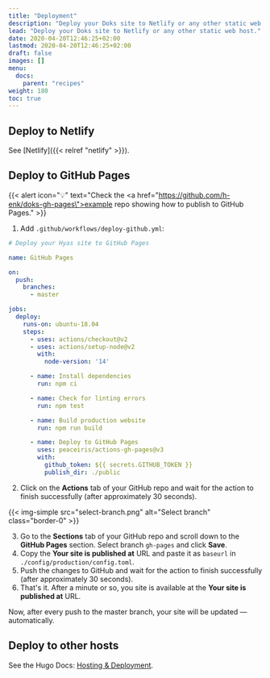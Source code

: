 ```yaml
---
title: "Deployment"
description: "Deploy your Doks site to Netlify or any other static web host."
lead: "Deploy your Doks site to Netlify or any other static web host."
date: 2020-04-20T12:46:25+02:00
lastmod: 2020-04-20T12:46:25+02:00
draft: false
images: []
menu:
  docs:
    parent: "recipes"
weight: 180
toc: true
---
```


## Deploy to Netlify

See [Netlify]({{< relref "netlify" >}}).

## Deploy to GitHub Pages

{{< alert icon="💡" text="Check the <a href=\"https://github.com/h-enk/doks-gh-pages\">example repo</a> showing how to publish to GitHub Pages." >}}

1. Add `.github/workflows/deploy-github.yml`:

```yml
# Deploy your Hyas site to GitHub Pages

name: GitHub Pages

on:
  push:
    branches:
      - master

jobs:
  deploy:
    runs-on: ubuntu-18.04
    steps:
      - uses: actions/checkout@v2
      - uses: actions/setup-node@v2
        with:
          node-version: '14'

      - name: Install dependencies
        run: npm ci

      - name: Check for linting errors
        run: npm test

      - name: Build production website
        run: npm run build

      - name: Deploy to GitHub Pages
        uses: peaceiris/actions-gh-pages@v3
        with:
          github_token: ${{ secrets.GITHUB_TOKEN }}
          publish_dir: ./public
```

2. Click on the __Actions__ tab of your GitHub repo and wait for the action to finish successfully (after approximately 30 seconds).

{{< img-simple src="select-branch.png" alt="Select branch" class="border-0" >}}

3. Go to the __Sections__ tab of your GitHub repo and scroll down to the __GitHub Pages__ section. Select branch `gh-pages` and click __Save__.
4. Copy the __Your site is published at__ URL and paste it as `baseurl` in `./config/production/config.toml`.
5. Push the changes to GitHub and wait for the action to finish successfully (after approximately 30 seconds).
6. That's it. After a minute or so, you site is available at the __Your site is published at__ URL.

Now, after every push to the master branch, your site will be updated — automatically.

## Deploy to other hosts

See the Hugo Docs: [Hosting & Deployment](https://gohugo.io/hosting-and-deployment/).
